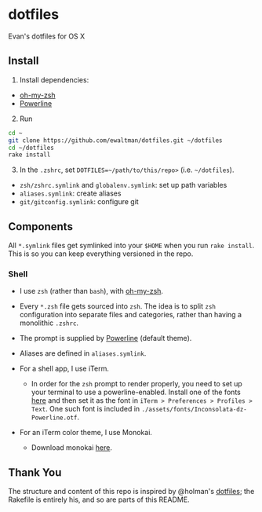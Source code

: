 dotfiles
========
Evan's dotfiles for OS X


Install
-------

1. Install dependencies:
  * [oh-my-zsh][1]
  * [Powerline][2]

2. Run

  ```sh
  cd ~
  git clone https://github.com/ewaltman/dotfiles.git ~/dotfiles
  cd ~/dotfiles
  rake install
  ```

3. In the `.zshrc`, set `DOTFILES=~/path/to/this/repo>` (i.e. `~/dotfiles`).

  - `zsh/zshrc.symlink` and `globalenv.symlink`: set up path variables
  - `aliases.symlink`: create aliases
  - `git/gitconfig.symlink`: configure git


Components
----------

All `*.symlink` files get symlinked into your `$HOME` when you run `rake
install`. This is so you can keep everything versioned in the repo.

### Shell ###

* I use `zsh` (rather than `bash`), with [oh-my-zsh][1].

* Every `*.zsh` file gets sourced into `zsh`. The idea is to split `zsh`
  configuration into separate files and categories, rather than having a
  monolithic `.zshrc`.

* The prompt is supplied by [Powerline][2] (default theme).

* Aliases are defined in `aliases.symlink`.

* For a shell app, I use iTerm.

  - In order for the `zsh` prompt to render properly, you need to set up your
    terminal to use a powerline-enabled. Install one of the fonts
    [here][3] and then set it as the font in `iTerm > Preferences > Profiles > Text`.
    One such font is included in `./assets/fonts/Inconsolata-dz-Powerline.otf`.

* For an iTerm color theme, I use Monokai.
  - Download monokai [here](https://github.com/stephenway/monokai.terminal).

Thank You
------

The structure and content of this repo is inspired by @holman's [dotfiles](https://github.com/holman/dotfiles);
the Rakefile is entirely his, and so are parts of this README.

[1]: https://github.com/robbyrussell/oh-my-zsh "oh-my-zsh"
[2]: https://github.com/powerline/powerline "Powerline"
[3]: https://gist.github.com/qrush/1595572 "powerline-fonts"

